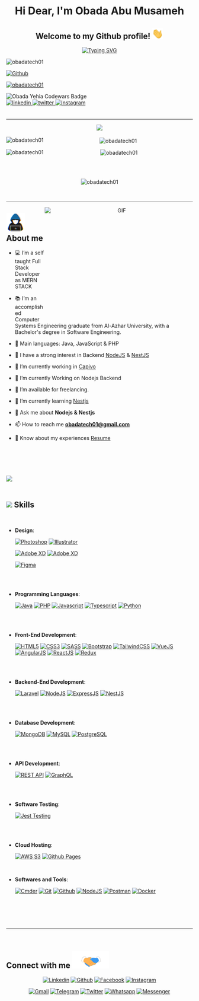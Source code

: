 <h1 align="center">Hi Dear, I'm Obada Abu Musameh</h1>
<h2 align="center"> Welcome to my Github profile! <img src="https://raw.githubusercontent.com/obadatech01/obadatech01/main/Hi.gif" width="30"></h2>

<p align="center">
  <a href="https://git.io/typing-svg"><img src="https://readme-typing-svg.herokuapp.com?font=Fira+Code&pause=1000&width=435&lines=Software+Engineering;NodeJS+Backend+Developer%F0%9F%92%BB" alt="Typing SVG" /></a>
</p>

<p align="left"> <img src="https://komarev.com/ghpvc/?username=obadatech01&label=Profile%20views&color=0e75b6&style=flat" alt="obadatech01" />

[![Github](https://img.shields.io/github/followers/obadatech01?label=Follow&style=social)](https://github.com/obadatech01)</p>


<p align="left"> <a href="https://twitter.com/obadatech01" target="blank"><img src="https://img.shields.io/twitter/follow/obadatech01?logo=twitter&color=1DA1F2&style=for-the-badge" alt="obadatech01" /></a> </p>

<img src="https://www.codewars.com/users/obadatech01/badges/large" alt="Obada Yehia Codewars Badge">
<div align="left">
<a href="https://linkedin.com/in/obadatech01" target="_blank">
<img src=https://img.shields.io/badge/linkedin-%2300acee.svg?color=0a66c2&style=for-the-badge&logo=linkedin&logoColor=white alt=linkedin style="margin-bottom: 5px;" />
</a>
<a href="https://twitter.com/obadatech01" target="_blank">
<img src=https://img.shields.io/badge/twitter-%2300acee.svg?color=1DA1F2&style=for-the-badge&logo=twitter&logoColor=white alt=twitter style="margin-bottom: 5px;" />
</a>
<a href="https://instagram.com/obadatech01" target="_blank">
<img src=https://img.shields.io/badge/instagram-%ff5851db.svg?color=E1306C&style=for-the-badge&logo=instagram&logoColor=white alt=instagram style="margin-bottom: 5px;" />
</a>
<br />
<br />
</div>

-----
<div align="center">

![](http://github-profile-summary-cards.vercel.app/api/cards/profile-details?username=obadatech01&theme=aura)

<p><img align="left" src="http://github-profile-summary-cards.vercel.app/api/cards/repos-per-language?username=obadatech01&theme=aura" alt="obadatech01" />
<p><img align="center" src="http://github-profile-summary-cards.vercel.app/api/cards/stats?username=obadatech01&theme=aura" alt="obadatech01" />

<p><img align="left" src="https://github-readme-stats.vercel.app/api/top-langs?username=obadatech01&show_icons=true&locale=en&layout=compact" alt="obadatech01" /></p>

<p>&nbsp;<img align="center" src="https://github-readme-stats.vercel.app/api?username=obadatech01&show_icons=true&locale=en" alt="obadatech01" /></p>
<br>
<br>
<p><img src="https://github-readme-streak-stats.herokuapp.com/?user=obadatech01&" alt="obadatech01" /></p>
<br>
</div>

-----

<a target="_blank" align="center">
  <img align="right" top="500" height="300" width="400" alt="GIF" src="https://media.giphy.com/media/SWoSkN6DxTszqIKEqv/giphy.gif">
</a>

## <picture><img src = "https://github.com/obadatech01/obadatech01/blob/main/about_me.gif" width = 50px></picture> **About me**

- 💻 I’m a self taught Full Stack Developer as MERN STACK

- 📚  I’m an accomplished Computer Systems Engineering graduate from Al-Azhar University, with a Bachelor's degree in Software Engineering.

- 🌟 Main languages: Java, JavaScript & PHP

- 📝 I have a strong interest in Backend <a href="https://nodejs.org/en/docs" target="blank">NodeJS</a> & <a href="https://docs.nestjs.com/" target="blank">NestJS</a>

- 🔭 I’m currently working in <a href="##" target="blank">Capivo</a>

- 🌱 I’m currently Working on Nodejs Backend

- 🤝 I’m available for freelancing.

- 🌱 I’m currently learning <a href="https://docs.nestjs.com" target="blank">Nestjs</a>

- 💬 Ask me about **Nodejs & Nestjs**

- 📫 How to reach me **obadatech01@gmail.com**

- 📄 Know about my experiences <a href="https://github.com/obadatech01/obadatech01/blob/main/obada-cv.pdf" target="blank">Resume</a>
<br/>

<br><br>

<img src="https://user-images.githubusercontent.com/73097560/115834477-dbab4500-a447-11eb-908a-139a6edaec5c.gif"><br><br>

## <img src="https://media2.giphy.com/media/QssGEmpkyEOhBCb7e1/giphy.gif?cid=ecf05e47a0n3gi1bfqntqmob8g9aid1oyj2wr3ds3mg700bl&rid=giphy.gif" width ="25"><b> Skills</b>

<br>

- **Design**:

   <a href="https://www.adobe.com/products/photoshop.html" target="_blank"><img src="https://img.shields.io/badge/Photoshop%20-%23001d25.svg?style=for-the-badge&logo=photoshop&logoColor=white" alt="Photoshop" /></a>
   <a href="https://www.adobe.com/products/illustrator.html" target="_blank"><img src="https://img.shields.io/badge/Illustrator%20-%23240701.svg?style=for-the-badge&logo=Illustrator&logoColor=rgba(239,142,0,255)" alt="Illustrator" /></a>
   <!-- <a href="https://www.adobe.com/products/illustrator.html" target="_blank"><img src="https://img.shields.io/badge/Illustrator%20-%23ea6c30.svg?style=for-the-badge&logo=Illustrator&logoColor=rgba(239,142,0,255)" alt="Illustrator" /></a> -->
   <a href="https://helpx.adobe.com/xd/get-started.html" target="_blank"><img src="https://img.shields.io/badge/Adobe%20XD%20-%23ff61f6.svg?style=for-the-badge&logoColor=rgba(255,97,246,255)" alt="Adobe XD" /></a>
   <a href="https://helpx.adobe.com/xd/get-started.html" target="_blank"><img src="https://img.shields.io/badge/Adobe%20XD%20-%23440434.svg?style=for-the-badge&logoColor=rgba(255,97,246,255)" alt="Adobe XD" /></a>
   <!-- <a href="https://www.figma.com/" target="_blank"><img src="https://img.shields.io/badge/Figma%20-%23f24e1e.svg?style=for-the-badge&logo=figma&logoColor=ff7262" alt="Figma" /></a> -->
   <!-- <a href="https://www.figma.com/" target="_blank"><img src="https://img.shields.io/badge/Figma%20-%23ff7262.svg?style=for-the-badge&logo=figma&logoColor=ff7262" alt="Figma" /></a> -->
   <!-- <a href="https://www.figma.com/" target="_blank"><img src="https://img.shields.io/badge/Figma%20-%231abcfe.svg?style=for-the-badge&logo=figma&logoColor=ff7262" alt="Figma" /></a> -->
   <a href="https://www.figma.com/" target="_blank"><img src="https://img.shields.io/badge/Figma%20-%23a259ff.svg?style=for-the-badge&logo=figma&logoColor=ff7262" alt="Figma" /></a>
   <!-- <a href="https://www.figma.com/" target="_blank"><img src="https://img.shields.io/badge/Figma%20-%230acf83.svg?style=for-the-badge&logo=figma&logoColor=ff7262" alt="Figma" /></a> -->

<br>

<br>

- **Programming Languages**:

   <a href="https://www.java.com/en/" target="_blank"><img src="https://img.shields.io/badge/Java%20-%235081a1.svg?style=for-the-badge&logo=mocha&logoColor=fc9a18" alt="Java" /></a>
   <a href="https://www.php.net/" target="_blank"><img src="https://img.shields.io/badge/PHP%20-%234f5b93.svg?style=for-the-badge&logo=php&logoColor=white" alt="PHP" /></a>
   <a href="https://developer.mozilla.org/en-US/docs/Web/JavaScript" target="_blank"><img src="https://img.shields.io/badge/Javascript%20-%23F7DF1E.svg?style=for-the-badge&logo=javascript&logoColor=black" alt="Javascript" /></a>
   <a href="https://www.typescriptlang.org/" target="_blank"><img src="https://img.shields.io/badge/Typescript%20-%233178c6.svg?style=for-the-badge&logo=typescript&logoColor=white" alt="Typescript" /></a>
   <a href="https://www.python.org/" target="_blank"><img src="https://img.shields.io/badge/Python%20-%23236bac.svg?style=for-the-badge&logo=python&logoColor=efd350" alt="Python" /></a>

<br>

<br>

- **Front-End Development**:

   <a href="https://html.com/" target="_blank"><img src="https://img.shields.io/badge/HTML5%20-%23E34F26.svg?style=for-the-badge&logo=HTML5&logoColor=white" alt="HTML5" /></a>
   <a href="https://developer.mozilla.org/en-US/docs/Web/CSS" target="_blank"><img src="https://img.shields.io/badge/CSS3%20-%231572B6.svg?style=for-the-badge&logo=CSS3&logoColor=white" alt="CSS3" /></a>
   <a href="https://sass-lang.com/" target="_blank"><img src="https://img.shields.io/badge/SASS%20-%23cc649c.svg?style=for-the-badge&logo=sass&logoColor=white" alt="SASS" /></a>
   <a href="https://getbootstrap.com/" target="_blank"><img src="https://img.shields.io/badge/Bootstrap%20-%237d13f6.svg?style=for-the-badge&logo=bootstrap&logoColor=white" alt="Bootstrap" /></a>
   <a href="https://tailwindcss.com/" target="_blank"><img src="https://img.shields.io/badge/TailwindCSS%20-%230b1120.svg?style=for-the-badge&logo=tailwindcss&logoColor=38bdf8" alt="TailwindCSS" /></a>
   <a href="https://vuejs.org/" target="_blank"><img src="https://img.shields.io/badge/VueJS%20-%23ffffff.svg?style=for-the-badge&logo=vuetify&logoColor=43bb83" alt="VueJS" /></a>
   <a href="https://angular.io/" target="_blank"><img src="https://img.shields.io/badge/AngularJS%20-%23ffffff.svg?style=for-the-badge&logo=angular&logoColor=c3002f" alt="AngularJS" /></a>
   <a href="https://react.dev/" target="_blank"><img src="https://img.shields.io/badge/ReactJS%20-%2323272f.svg?style=for-the-badge&logo=react&logoColor=1c9cc8" alt="ReactJS" /></a>
   <a href="https://redux.js.org/" target="_blank"><img src="https://img.shields.io/badge/Redux%20-%23ffffff.svg?style=for-the-badge&logo=redux&logoColor=754bbc" alt="Redux" /></a>

<br>

<br>

- **Backend-End Development**:

   <a href="https://laravel.com/" target="_blank"><img src="https://img.shields.io/badge/Laravel%20-%23fc342c.svg?style=for-the-badge&logo=laravel&logoColor=fcd4d3" alt="Laravel" /></a>
   <a href="https://nodejs.org/" target="_blank"><img src="https://img.shields.io/badge/NodeJS%20-%2346bb60.svg?style=for-the-badge&logo=node&logoColor=white" alt="NodeJS" /></a>
   <a href="https://expressjs.com/" target="_blank"><img src="https://img.shields.io/badge/ExpressJS%20-%23828282.svg?style=for-the-badge&logo=express&logoColor=white" alt="ExpressJS" /></a>
   <a href="https://nestjs.com/" target="_blank"><img src="https://img.shields.io/badge/NestJS%20-%23FFFFFF.svg?style=for-the-badge&logo=nestjs&logoColor=e4244b" alt="NestJS" /></a>

<br>

<br>

- **Database Development**:

    <a href="https://www.mongodb.com/" target="_blank"><img src="https://img.shields.io/badge/MongoDB%20-%23ffffff.svg?style=for-the-badge&logo=mongodb&logoColor=1b9e54" alt="MongoDB" /></a>
    <a href="https://www.mysql.com/" target="_blank"><img src="https://img.shields.io/badge/MySQL%20-%2300618a.svg?style=for-the-badge&logo=mysql&logoColor=e48c00" alt="MySQL" /></a>
    <a href="https://www.postgresql.org/" target="_blank"><img src="https://img.shields.io/badge/PostgreSQL%20-%23305e99.svg?style=for-the-badge&logo=postgresql&logoColor=ffffff" alt="PostgreSQL" /></a>

<br>

<br>

- **API Development**:

   <a href="https://restfulapi.net/" target="_blank"><img src="https://img.shields.io/badge/REST%20API%20-%2361cbed.svg?style=for-the-badge&logoColor=white" alt="REST API" /></a>
   <a href="https://graphql.com/" target="_blank"><img src="https://img.shields.io/badge/GraphQL%20-%23ffffff.svg?style=for-the-badge&logo=graphql&logoColor=e433ab" alt="GraphQL" /></a>

<br>

<br>

- **Software Testing**:

   <a href="https://jestjs.io/" target="_blank"><img src="https://img.shields.io/badge/JEST%20Testing%20-%2396737d.svg?style=for-the-badge&logo=jest&logoColor=99425b" alt="Jest Testing" /></a>

<br>

<br>

- **Cloud Hosting**:

   <a href="https://aws.amazon.com/s3/" target="_blank"><img src="https://img.shields.io/badge/AWS%20S3%20-%23232f3e.svg?style=for-the-badge&logo=amazon&logoColor=ff9900" alt="AWS S3" /></a>
   <a href="https://docs.github.com/en/pages/quickstart" target="_blank"><img src="https://img.shields.io/badge/GitHub%20Pages%20-%23ffffff.svg?style=for-the-badge&logo=github&logoColor=4482b5" alt="Github Pages" /></a>

<br>

- **Softwares and Tools**:

    <a href="https://cmder.app/" target="_blank"><img src="https://img.shields.io/badge/cmder%20-%238db731.svg?style=for-the-badge&logo=git&logoColor=2e2e2c" alt="Cmder" /></a>
    <a href="https://git-scm.com/" target="_blank"><img src="https://img.shields.io/badge/git-%23f05133.svg?style=for-the-badge&logo=git&logoColor=413000" alt="Git" /></a>
    <a href="https://github.com/" target="_blank"><img src="https://img.shields.io/badge/Github%20-%23ffffff.svg?style=for-the-badge&logo=github&logoColor=black" alt="Github" /></a>
    <a href="https://code.visualstudio.com/" target="_blank"><img src="https://img.shields.io/badge/Visual%20Studio%20Code-0078d7.svg?style=for-the-badge&logo=visual-studio-code&logoColor=white" alt="NodeJS" /></a>
    <a href="https://www.postman.com/" target="_blank"><img src="https://img.shields.io/badge/Postman%20-%23ffffff.svg?style=for-the-badge&logo=postman&logoColor=ec7343" alt="Postman" /></a>
    <a href="http://docker.com/" target="_blank"><img src="https://img.shields.io/badge/Docker%20-%23ffffff.svg?style=for-the-badge&logo=docker&logoColor=2496ed" alt="Docker" /></a>

<br>


</p>

<br>
<br>


-----

<br>

<h2> Connect with me <img src='https://github.com/obadatech01/obadatech01/blob/main/handshake.gif' width="100px"> </h2>
<p align="center">
  <a href="https://linkedin.com/in/obadatech01" target="blank"><img alt="Linkedin" title="obadatech01 Linkedin" src="https://img.shields.io/badge/LinkedIn-0a66c2?style=for-the-badge&logo=linkedin&logoColor=white"></a>
  <a href="https://github.com/obadatech01" target="blank"><img alt="Github" title="obadatech01 Github" src="https://img.shields.io/badge/GitHub-666666?style=for-the-badge&logo=github&logoColor=white"></a>
  <!-- <a href="https://www.snapchat.com/add/obadatech01" target="blank"><img alt="Bad Boy Snapchat" title="obadatech01 SC" src="https://img.shields.io/badge/Snapchat-FFFC00?style=for-the-badge&logo=snapchat&logoColor=white"></a> -->
  <a href="https://facebook.com/obadatech01" target="blank"><img alt="Facebook" title="obadatech01 Facebook" src="https://img.shields.io/badge/Facebook-4267B2?style=for-the-badge&logo=facebook&logoColor=white"></a>
  <a href="https://instagram.com/obadatech01" target="blank"><img alt="Instagram" title="obadatech01 Instagram" src="https://img.shields.io/badge/Instagram-E1306C?style=for-the-badge&logo=instagram&logoColor=white"></a>
 </p>
 <p align="center">
  <a href="mailto:obadatech01@gmail.com" target="blank"><img alt="Gmail" title="Obada Abu Musameh Gmail" src="https://img.shields.io/badge/Gmail-D14836?style=for-the-badge&logo=gmail&logoColor=white"></a>
  <a href="https://t.me/obadatech01" target="blank"><img alt="Telegram" title="Obada Abu Musameh Telegram" src="https://img.shields.io/badge/Telegram-2CA5E0?style=for-the-badge&logo=telegram&logoColor=white"></a>
  <a href="http://twitter.com/obadatech01" target="blank"><img alt="Twitter" title="obadatech01 Twitter" src="https://img.shields.io/badge/Twitter-1DA1F2?style=for-the-badge&logo=twitter&logoColor=white"></a>
  <a href="http://wa.me/00972595961289" target="blank"><img alt="Whatsapp" title="Obada Abu Musameh Whatsapp" src="https://img.shields.io/badge/Whatsapp-25D366?style=for-the-badge&logo=whatsapp&logoColor=white"></a>
  <a href="http://m.me/obadatech01" target="blank"><img alt="Messenger" title="obadatech01 Messenger" src="https://img.shields.io/badge/Messenger-00B2FF?style=for-the-badge&logo=messenger&logoColor=white"></a>
</p>